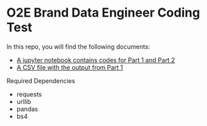 # O2E Brand Data Engineer Coding Test

In this repo, you will find the following documents:
* [A jupyter notebook contains codes for Part 1 and Part 2](https://github.com/zxzzhangg/Data_Engineer_Coding/blob/master/O2E_Brand_takehome_test.ipynb)
* [A CSV file with the output from Part 1](https://github.com/zxzzhangg/Data_Engineer_Coding/blob/master/papers.csv)

Required Dependencies
* requests
* urllib
* pandas
* bs4
